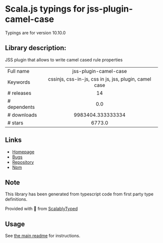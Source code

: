 
# Scala.js typings for jss-plugin-camel-case

Typings are for version 10.10.0

## Library description:
JSS plugin that allows to write camel cased rule properties

|                    |                 |
| ------------------ | :-------------: |
| Full name          | jss-plugin-camel-case |
| Keywords           | cssinjs, css-in-js, css in js, jss, plugin, camel case |
| # releases         | 14 |
| # dependents       | 0.0 |
| # downloads        | 9983404.333333334 |
| # stars            | 6773.0 |

## Links
- [Homepage](https://github.com/cssinjs/jss#readme)
- [Bugs](https://github.com/cssinjs/jss/issues/new?title=[jss-plugin-camel-case])
- [Repository](https://github.com/cssinjs/jss)
- [Npm](https://www.npmjs.com/package/jss-plugin-camel-case)
    


## Note
This library has been generated from typescript code from first party type definitions.

Provided with :purple_heart: from [ScalablyTyped](https://github.com/oyvindberg/ScalablyTyped)

## Usage
See [the main readme](../../readme.md) for instructions.


